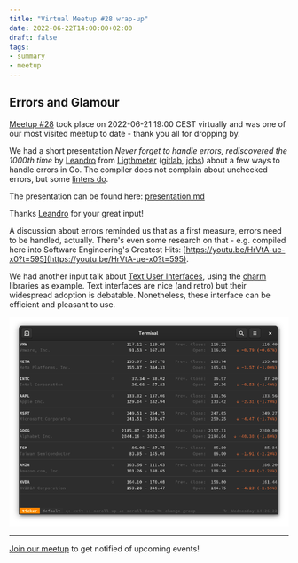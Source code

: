 ```yaml
---
title: "Virtual Meetup #28 wrap-up"
date: 2022-06-22T14:00:00+02:00
draft: false
tags:
- summary
- meetup
---
```


## Errors and Glamour

[Meetup #28](https://www.meetup.com/leipzig-golang/events/282941935/) took
place on 2022-06-21 19:00 CEST virtually and was one of our most visited meetup to date - thank you all for dropping by.

We had a short presentation *Never forget to handle errors, rediscovered the
1000th time* by [Leandro](https://www.linkedin.com/in/leandrosansilva/) from
[Ligthmeter](https://lightmeter.io/) ([gitlab](https://gitlab.com/lightmeter/),
[jobs](https://www.ycombinator.com/companies/lightmeter/jobs/PB5qMli-principal-network-engineer))
about a few ways to handle errors in Go.  The compiler does not complain about
unchecked errors, but some [linters do](https://github.com/kisielk/errcheck).

The presentation can be found here:
[presentation.md](https://gitlab.com/leandrosansilva/talks/-/blob/master/errors-golang/presentation.md)

Thanks [Leandro](https://www.linkedin.com/in/leandrosansilva/) for your great input!

A discussion about errors reminded us that as a first measure, errors need to be
handled, actually. There's even some research on that - e.g. compiled here into
Software Engineering's Greatest Hits:
[https://youtu.be/HrVtA-ue-x0?t=595](https://youtu.be/HrVtA-ue-x0?t=595).

We had another input talk about [Text User
Interfaces](https://github.com/miku/glamline), using the
[charm](https://github.com/charmbracelet/) libraries as example. Text
interfaces are nice (and retro) but their widespread adoption is debatable.
Nonetheless, these interface can be efficient and pleasant to use.

![](/images/ticker.png)

----

[Join our meetup](https://www.meetup.com/Leipzig-Golang) to get notified of
upcoming events!

